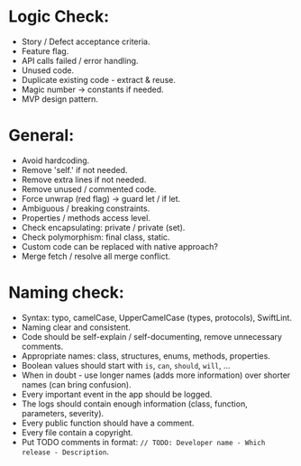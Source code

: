 # Logic Check:

- Story / Defect acceptance criteria.
- Feature flag.
- API calls failed / error handling.
- Unused code.
- Duplicate existing code - extract & reuse.
- Magic number -> constants if needed.
- MVP design pattern.

# General:

- Avoid hardcoding.
- Remove 'self.' if not needed.
- Remove extra lines if not needed.
- Remove unused / commented code.
- Force unwrap (red flag) -> guard let / if let.
- Ambiguous / breaking constraints.
- Properties / methods access level.
- Check encapsulating: private / private (set).
- Check polymorphism: final class, static.
- Custom code can be replaced with native approach?
- Merge fetch / resolve all merge conflict.

# Naming check:

- Syntax: typo, camelCase, UpperCamelCase (types, protocols), SwiftLint.
- Naming clear and consistent.
- Code should be self-explain / self-documenting, remove unnecessary comments.
- Appropriate names: class, structures, enums, methods, properties.
- Boolean values should start with `is`, `can`, `should`, `will`, ...
- When in doubt - use longer names (adds more information) over shorter names (can bring confusion).
- Every important event in the app should be logged.
- The logs should contain enough information (class, function, parameters, severity).
- Every public function should have a comment.
- Every file contain a copyright.
- Put TODO comments in format: `// TODO: Developer name - Which release - Description`.
